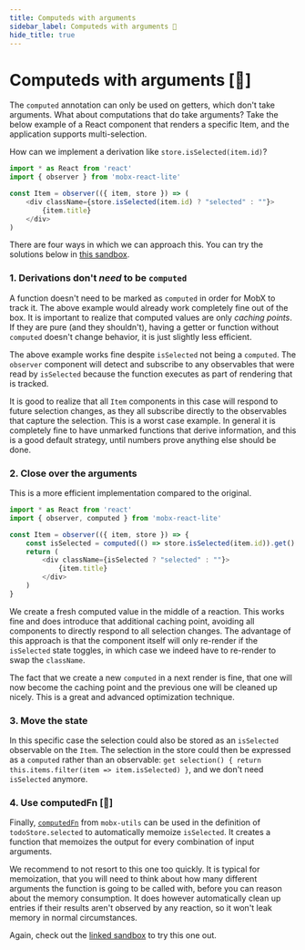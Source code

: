 ```yaml
---
title: Computeds with arguments
sidebar_label: Computeds with arguments 🚀
hide_title: true
---
```


<script async type="text/javascript" src="//cdn.carbonads.com/carbon.js?serve=CEBD4KQ7&placement=mobxjsorg" id="_carbonads_js"></script>

# Computeds with arguments [🚀]

The `computed` annotation can only be used on getters, which don't take arguments.
What about computations that do take arguments?
Take the below example of a React component that renders a specific Item,
and the application supports multi-selection.

How can we implement a derivation like `store.isSelected(item.id)`?

```javascript
import * as React from 'react'
import { observer } from 'mobx-react-lite'

const Item = observer(({ item, store }) => (
    <div className={store.isSelected(item.id) ? "selected" : ""}>
        {item.title}
    </div>
)
```

There are four ways in which we can approach this. You can try the solutions below in [this sandbox](https://codesandbox.io/s/multi-selection-odup1?file=/src/index.tsx).

### 1. Derivations don't _need_ to be `computed`

A function doesn't need to be marked as `computed` in order for MobX to track it.
The above example would already work completely fine out of the box.
It is important to realize that computed values are only _caching points_.
If they are pure (and they shouldn't), having a getter or function without `computed` doesn't change behavior, it is just slightly less efficient.

The above example works fine despite `isSelected` not being a `computed`. The `observer` component will detect and subscribe to any observables that were read by `isSelected` because the function executes as part of rendering that is tracked.

It is good to realize that all `Item` components in this case will respond to future selection changes,
as they all subscribe directly to the observables that capture the selection.
This is a worst case example. In general it is completely fine to have unmarked functions that derive information, and this is a good default strategy, until numbers prove anything else should be done.

### 2. Close over the arguments

This is a more efficient implementation compared to the original.

```javascript
import * as React from 'react'
import { observer, computed } from 'mobx-react-lite'

const Item = observer(({ item, store }) => {
    const isSelected = computed(() => store.isSelected(item.id)).get()
    return (
        <div className={isSelected ? "selected" : ""}>
            {item.title}
        </div>
    )
}
```

We create a fresh computed value in the middle of a reaction. This works fine and does introduce that additional caching point, avoiding all components to directly respond
to all selection changes.
The advantage of this approach is that the component itself will only re-render if the
`isSelected` state toggles, in which case we indeed have to re-render to swap the `className`.

The fact that we create a new `computed` in a next render is fine, that one will now become the caching
point and the previous one will be cleaned up nicely.
This is a great and advanced optimization technique.

### 3. Move the state

In this specific case the selection could also be stored as an `isSelected` observable on the `Item`. The selection in the store could then be expressed as a `computed` rather than an observable: `get selection() { return this.items.filter(item => item.isSelected) }`, and we don't need `isSelected` anymore.

### 4. Use computedFn [🚀]

Finally,
[`computedFn`](https://github.com/mobxjs/mobx-utils#computedfn) from `mobx-utils` can be used in the definition of `todoStore.selected` to automatically memoize `isSelected`.
It creates a function that memoizes the output for every combination of input arguments.

We recommend to not resort to this one too quickly. It is typical for memoization, that you will need to think about how many different arguments the function is going to be called with, before you can reason about the memory consumption.
It does however automatically clean up entries if their results aren't observed by any reaction, so it won't leak memory in normal circumstances.

Again, check out the [linked sandbox](https://codesandbox.io/s/multi-selection-odup1?file=/src/index.tsx) to try this one out.
